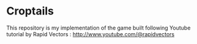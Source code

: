 # Croptails

This repository is my implementation of the game built following Youtube tutorial by Rapid Vectors : http://www.youtube.com/@rapidvectors
